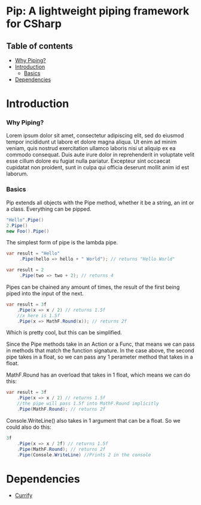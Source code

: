 # Pip: A lightweight piping framework for CSharp


## Table of contents
* [Why Piping?](#why-piping)
* [Introduction](#introduction)
  * [Basics](#basics)
* [Dependencies](#Dependencies)
  
# Introduction

### Why Piping?
Lorem ipsum dolor sit amet, consectetur adipiscing elit, sed do eiusmod tempor incididunt ut labore et dolore magna aliqua.
Ut enim ad minim veniam, quis nostrud exercitation ullamco laboris nisi ut aliquip ex ea commodo consequat. Duis aute irure dolor in reprehenderit
in voluptate velit esse cillum dolore eu fugiat nulla pariatur. Excepteur sint occaecat cupidatat non proident,
sunt in culpa qui officia deserunt mollit anim id est laborum.

### Basics
Pip extends all objects with the Pipe method, whether it be a string, an int or a class. Everything can be pipped.

```cs
"Hello".Pipe()
2.Pipe()
new Foo().Pipe()
```

The simplest form of pipe is the lambda pipe.

```cs
var result = "Hello"
     .Pipe(hello => hello + " World"); // returns "Hello World"

var result = 2
     .Pipe(two => two + 2); // returns 4
```

Pipes can be chained any amount of times, the result of the first being piped into the input of the next.

```cs
var result = 3f
    .Pipe(x => x / 2) // returns 1.5f
    //x here is 1.5f
    .Pipe(x => MathF.Round(x)); // returns 2f
```

Which is pretty cool, but this can be simplified.

Since the Pipe methods take in an Action or a Func, that means we can pass in methods that match the function signature.
In the case above, the second pipe takes in a float, so we can pass any 1 perameter method that takes in a float.

MathF.Round has an overload that takes in 1 float, which means we can do this:

```cs
var result = 3f
    .Pipe(x => x / 2) // returns 1.5f
    //the pipe will pass 1.5f into MathF.Round implicitly
    .Pipe(MathF.Round); // returns 2f
```

Console.WriteLine() also takes in 1 argument that can be a float. So we could also do this: 
```cs
3f
    .Pipe(x => x / 2f) // returns 1.5f
    .Pipe(MathF.Round); // returns 2f
    .Pipe(Console.WriteLine) //Prints 2 in the console
```

# Dependencies
* [Currify](https://github.com/leandromoh/Curryfy)
